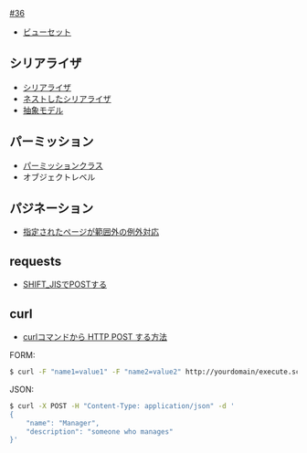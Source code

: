 [#36](https://github.com/hdknr/annotated-django/issues/36)

- [ビューセット](drf.viewsets.md)

## シリアライザ

- [シリアライザ](drf.serializers.md)
- [ネストしたシリアライザ](drf.serializers.nested.md)
- [抽象モデル](drf.serializers.abstract.md)

## パーミッション

- [パーミッションクラス](drf.permissions.md)
- オブジェクトレベル

## パジネーション

- [指定されたページが範囲外の例外対応](drf.pagination.md)

## requests

- [SHIFT_JISでPOSTする](requests.md)

## curl

- [curlコマンドから HTTP POST する方法
](https://qiita.com/letsspeak/items/8c7266742371699ab45e)

FORM:

~~~bash
$ curl -F "name1=value1" -F "name2=value2" http://yourdomain/execute.script
~~~

JSON:

~~~bash
$ curl -X POST -H "Content-Type: application/json" -d '
{
    "name": "Manager",
    "description": "someone who manages"
}'
~~~
